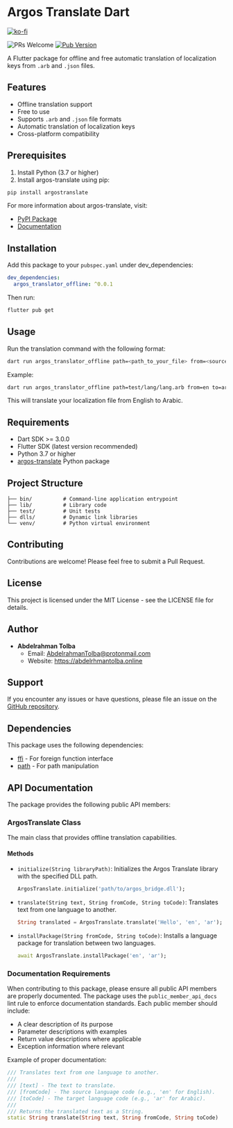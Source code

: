 # Argos Translate Dart
[![ko-fi](https://ko-fi.com/img/githubbutton_sm.svg)](https://ko-fi.com/X8X81DBBZ0)

![PRs Welcome](https://img.shields.io/badge/PRs-welcome-brightgreen.svg?style=flat-square)
[![Pub Version](https://img.shields.io/pub/v/argos_translator_offline)](https://pub.dev/packages/argos_translator_offline)

A Flutter package for offline and free automatic translation of localization keys from `.arb` and `.json` files.

## Features

- Offline translation support
- Free to use
- Supports `.arb` and `.json` file formats
- Automatic translation of localization keys
- Cross-platform compatibility

## Prerequisites

1. Install Python (3.7 or higher)
2. Install argos-translate using pip:
```bash
pip install argostranslate
```

For more information about argos-translate, visit:
- [PyPI Package](https://pypi.org/project/argostranslate/)
- [Documentation](https://github.com/argosopentech/argos-translate)

## Installation

Add this package to your `pubspec.yaml` under dev_dependencies:

```yaml
dev_dependencies:
  argos_translator_offline: ^0.0.1
```

Then run:

```bash
flutter pub get
```

## Usage

Run the translation command with the following format:

```bash
dart run argos_translator_offline path=<path_to_your_file> from=<source_language> to=<target_language>
```

Example:
```bash
dart run argos_translator_offline path=test/lang/lang.arb from=en to=ar
```

This will translate your localization file from English to Arabic.

## Requirements

- Dart SDK >= 3.0.0
- Flutter SDK (latest version recommended)
- Python 3.7 or higher
- [argos-translate](https://pypi.org/project/argostranslate/) Python package


## Project Structure

```
├── bin/          # Command-line application entrypoint
├── lib/          # Library code
├── test/         # Unit tests
├── dlls/         # Dynamic link libraries
└── venv/         # Python virtual environment
```

## Contributing

Contributions are welcome! Please feel free to submit a Pull Request.

## License

This project is licensed under the MIT License - see the LICENSE file for details.

## Author

- **Abdelrahman Tolba**
  - Email: AbdelrahmanTolba@protonmail.com
  - Website: https://abdelrhmantolba.online

## Support

If you encounter any issues or have questions, please file an issue on the [GitHub repository](https://github.com/abdoelmorap/argos_translate_dart_offline/issues).

## Dependencies

This package uses the following dependencies:
- [ffi](https://pub.dev/packages/ffi) - For foreign function interface
- [path](https://pub.dev/packages/path) - For path manipulation



## API Documentation

The package provides the following public API members:

### ArgosTranslate Class

The main class that provides offline translation capabilities.

#### Methods

- `initialize(String libraryPath)`: Initializes the Argos Translate library with the specified DLL path.
  ```dart
  ArgosTranslate.initialize('path/to/argos_bridge.dll');
  ```

- `translate(String text, String fromCode, String toCode)`: Translates text from one language to another.
  ```dart
  String translated = ArgosTranslate.translate('Hello', 'en', 'ar');
  ```

- `installPackage(String fromCode, String toCode)`: Installs a language package for translation between two languages.
  ```dart
  await ArgosTranslate.installPackage('en', 'ar');
  ```

### Documentation Requirements

When contributing to this package, please ensure all public API members are properly documented. The package uses the `public_member_api_docs` lint rule to enforce documentation standards. Each public member should include:

- A clear description of its purpose
- Parameter descriptions with examples
- Return value descriptions where applicable
- Exception information where relevant

Example of proper documentation:
```dart
/// Translates text from one language to another.
///
/// [text] - The text to translate.
/// [fromCode] - The source language code (e.g., 'en' for English).
/// [toCode] - The target language code (e.g., 'ar' for Arabic).
///
/// Returns the translated text as a String.
static String translate(String text, String fromCode, String toCode)
```